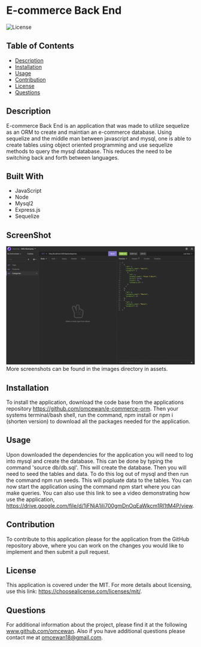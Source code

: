 # E-commerce Back End
![License](https://img.shields.io/badge/License-MIT-blue)

## Table of Contents
 * [Description](#Description)
 * [Installation](#Installation)
 * [Usage](#Usage)
 * [Contribution](#Contribution)
 * [License](#License)
 * [Questions](#Questions)

## Description
E-commerce Back End is an application that was made to utilize sequelize as an ORM to create and maintian an e-commerce database. Using sequelize and the middle man between javascript and mysql, one is able to create tables using object oriented programming and use sequelize methods to query the mysql database. This reduces the need to be switching back and forth between languages.

## Built With
 * JavaScript
 * Node
 * Mysql2
 * Express.js
 * Sequelize

## ScreenShot
![This is a screenshot](./assets/images/Screen%20Shot%202022-03-07%20at%205.55.07%20PM.png)
More screenshots can be found in the images directory in assets.

## Installation
To install the application, download the code base from the applications repository https://github.com/omcewan/e-commerce-orm. Then your systems terminal/bash shell, run the command, npm install or npm i (shorten version) to download all the packages needed for the application.

## Usage
Upon downloaded the dependencies for the application you will need to log into mysql and create the database. This can be done by typing the command 'source db/db.sql'. This will create the database. Then you will need to seed the tables and data. To do this log out of mysql and then run the command npm run seeds. This will popluate data to the tables. You can now start the application using the command npm start where you can make queries. You can also use this link to see a video demonstrating how use the application, https://drive.google.com/file/d/1jFNjA1iIi700gmDnOqEaWkcm1Rl1tM4P/view. 

## Contribution
To contribute to this application please for the application from the GitHub repository above, where you can work on the changes you would like to implement and then submit a pull request. 


## License
This application is covered under the MIT.
For more details about licensing, use this link: https://choosealicense.com/licenses/mit/.

## Questions
For additional information about the project, please find it at the following www.github.com/omcewan.
Also if you have additional questions please contact me at omcewan18@gmail.com.
